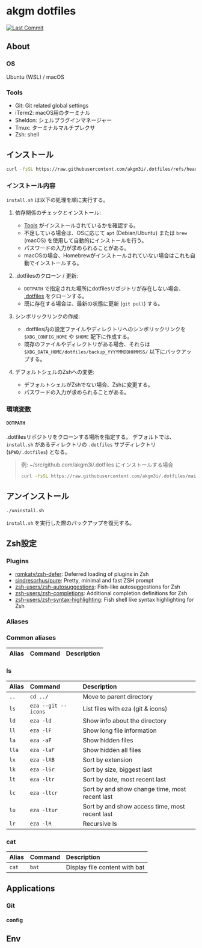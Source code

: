 # akgm dotfiles

[![Last Commit](https://img.shields.io/github/last-commit/akgm3i/.dotfiles)](https://github.com/akgm3i/.dotfiles/commits/main)


## About

### OS

Ubuntu (WSL) / macOS

### Tools

- Git: Git related global settings
- iTerm2: macOS用のターミナル
- Sheldon: シェルプラグインマネージャー
- Tmux: ターミナルマルチプレクサ
- Zsh: shell

## インストール

```bash
curl -fsSL https://raw.githubusercontent.com/akgm3i/.dotfiles/refs/heads/master/install.sh | bash
```

### インストール内容

`install.sh` は以下の処理を順に実行する。

1.  依存関係のチェックとインストール:
    *   [Tools](#tools) がインストールされているかを確認する。
    *   不足している場合は、OSに応じて `apt` (Debian/Ubuntu) または `brew` (macOS) を使用して自動的にインストールを行う。
    *   パスワードの入力が求められることがある。
    *   macOSの場合、Homebrewがインストールされていない場合はこれも自動でインストールする。

2.  .dotfilesのクローン / 更新:
    *   `DOTPATH` で指定された場所にdotfilesリポジトリが存在しない場合、 [.dotfiles](https://github.com/akgm3i/.dotfiles) をクローンする。
    *   既に存在する場合は、最新の状態に更新 (`git pull`) する。

3.  シンボリックリンクの作成:
    *   .dotfiles内の設定ファイルやディレクトリへのシンボリックリンクを `$XDG_CONFIG_HOME` や `$HOME` 配下に作成する。
    *   既存のファイルやディレクトリがある場合、それらは `$XDG_DATA_HOME/dotfiles/backup_YYYYMMDDHHMMSS/` 以下にバックアップする。

4.  デフォルトシェルのZshへの変更:
    *   デフォルトシェルがZshでない場合、Zshに変更する。
    *   パスワードの入力が求められることがある。

### 環境変数

#### `DOTPATH`

.dotfilesリポジトリをクローンする場所を指定する。
デフォルトでは、`install.sh` があるディレクトリの `.dotfiles` サブディレクトリ (`$PWD/.dotfiles`) となる。

> 例: ~/src/github.com/akgm3i/.dotfiles にインストールする場合
> ```bash
> curl -fsSL https://raw.githubusercontent.com/akgm3i/.dotfiles/main/install.sh | DOTPATH="$HOME/src/github.com/akgm3i/.dotfiles" bash
> ```

## アンインストール

```bash
./uninstall.sh
```

`install.sh` を実行した際のバックアップを復元する。

## Zsh設定
### Plugins
- [romkatv/zsh-defer](https://github.com/romkatv/zsh-defer): Deferred loading of plugins in Zsh
- [sindresorhus/pure](https://github.com/sindresorhus/pure): Pretty, minimal and fast ZSH prompt
- [zsh-users/zsh-autosuggestions](https://github.com/zsh-users/zsh-autosuggestions): Fish-like autosuggestions for Zsh
- [zsh-users/zsh-completions](https://github.com/zsh-users/zsh-completions): Additional completion definitions for Zsh
- [zsh-users/zsh-syntax-highlighting](https://github.com/zsh-users/zsh-syntax-highlighting): Fish shell like syntax highlighting for Zsh

### Aliases
### Common aliases
| Alias | Command | Description |
| :--- | :--- | :--- |

### ls
| Alias | Command | Description |
| :--- | :--- | :--- |
| `..` | `cd ../` | Move to parent directory |
| `ls` | `eza --git --icons` | List files with eza (git & icons) |
| `ld` | `eza -ld` | Show info about the directory |
| `ll` | `eza -lF` | Show long file information |
| `la` | `eza -aF` | Show hidden files |
| `lla` | `eza -laF` | Show hidden all files |
| `lx` | `eza -lXB` | Sort by extension |
| `lk` | `eza -lSr` | Sort by size, biggest last |
| `lt` | `eza -ltr` | Sort by date, most recent last |
| `lc` | `eza -ltcr` | Sort by and show change time, most recent last |
| `lu` | `eza -ltur` | Sort by and show access time, most recent last |
| `lr` | `eza -lR` | Recursive ls |

### cat
| Alias | Command | Description |
| :--- | :--- | :--- |
| `cat` | `bat` | Display file content with bat |

## Applications

### Git

#### config

## Env
